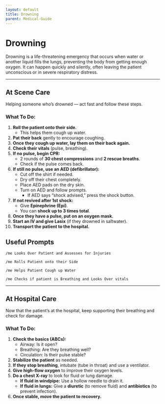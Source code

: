 ```yaml
---
layout: default
title: Drowning
parent: Medical-Guide
---
```


# Drowning

Drowning is a life-threatening emergency that occurs when water or another liquid fills the lungs, preventing the body from getting enough oxygen. It can happen quickly and silently, often leaving the patient unconscious or in severe respiratory distress.

---

## At Scene Care  
Helping someone who’s drowned — act fast and follow these steps.

### What To Do:
1. **Roll the patient onto their side.**
   - This helps them cough up water.
2. **Pat their back** gently to encourage coughing.
3. **Once they cough up water, lay them on their back again.**
4. **Check their vitals** (pulse, breathing).
5. **If no pulse, begin CPR:**
   - 2 rounds of **30 chest compressions** and **2 rescue breaths**.
   - Check if the pulse comes back.
6. **If still no pulse, use an AED (defibrillator):**
   - Cut off the shirt if needed.
   - Dry off their chest completely.
   - Place AED pads on the dry skin.
   - Turn on AED and follow prompts.
     - If AED says “shock advised,” press the shock button.
7. **If not revived after 1st shock:**
   - Give **Epinephrine (Epi)**.
   - You can **shock up to 3 times total**.
8. **Once they have a pulse, put on an oxygen mask.**
9. **Start an IV and give Lasix** (if they drowned in saltwater).
10. **Transport the patient to the hospital.**

## Useful Prompts

`/me Looks Over Patient and Assesses for Injuries`

`/me Rolls Patient onto their Side`

`/me Helps Patient Cough up Water`

`/me Checks if patient is Breathing and Looks Over vitals`

---

## At Hospital Care 
Now that the patient’s at the hospital, keep supporting their breathing and check for damage.

### What To Do:
1. **Check the basics (ABCs):**
   - Airway: Is it open?
   - Breathing: Are they breathing well?
   - Circulation: Is their pulse stable?
2. **Stabilize the patient** as needed.
3. **If they stop breathing**, intubate (tube in throat) and use a ventilator.
4. **Give high-flow oxygen** to improve their oxygen levels.
5. **Do a chest X-ray** to look for fluid or lung damage.
   - **If fluid in windpipe:** Use a hollow needle to drain it.
   - **If fluid in lungs:** Give a **diuretic** (to remove fluid) and **antibiotics** (to prevent infection).
6. **Once stable, move the patient to recovery.**